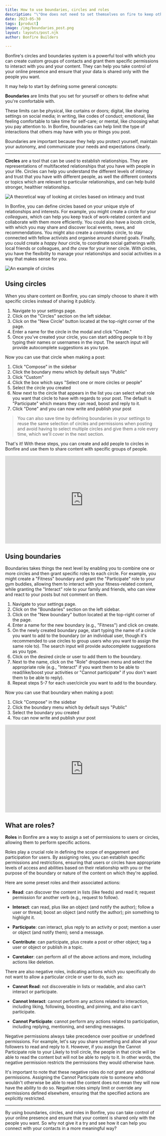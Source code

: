 ```yaml
---
title: How to use boundaries, circles and roles
description: "\"One does not need to set themselves on fire to keep other people warm.\""
date: 2023-05-30
tags: [product]
image: /img/boundaries_post.png
layout: layouts/post.njk
author: Bonfire Builders

---
```


Bonfire's circles and boundaries system is a powerful tool with which you can create custom groups of contacts and grant them specific permissions to interact with you and your content. They can help you take control of your online presence and ensure that your data is shared only with the people you want. 

It may help to start by defining some general concepts:

**Boundaries** are limits that you set for yourself or others to define what you're comfortable with. 

These limits can be physical, like curtains or doors; digital, like sharing settings on social media; in writing, like codes of conduct; emotional, like feeling comfortable to take time for self-care; or mental, like choosing what you pay attention to. In Bonfire, boundaries can help limit the type of interactions that others may have with you or things you post. 

Boundaries are important because they help you protect yourself, maintain your autonomy, and communicate your needs and expectations clearly. 

---

**Circles** are a tool that can be used to establish relationships. They are representations of multifaceted relationships that you have with people in your life. Circles can help you understand the different levels of intimacy and trust that you have with different people, as well the different contexts or topics which are relevant to particular relationships, and can help build stronger, healthier relationships.

![A theoretical way of looking at circles based on intimacy and trust](https://shiftdesign.org/content/uploads/2019/03/circles2-1024x769.png)

In Bonfire, you can define circles based on your unique style of relationships and interests. For example, you might create a circle for your *colleagues*, which can help you keep track of work-related content and collaborate with them more efficiently. You could also have a *locals* circle, with which you may share and discover local events, news, and recommendations. You might also create a *comrades* circle, to stay connected with fellow activists and organise around shared goals. Finally, you could create a *happy hour* circle, to coordinate social gatherings with local friends or colleagues, and *the crew* for your inner circle. With circles, you have the flexibility to manage your relationships and social activities in a way that makes sense for you. 

![An example of circles](/img/circles-example.png)

## Using circles

When you share content on Bonfire, you can simply choose to share it with specific circles instead of sharing it publicly. 

1. Navigate to your settings page.
2. Click on the "Circles" section on the left sidebar.
3. Click on the "New Circle" button located at the top-right corner of the page.
4. Enter a name for the circle in the modal and click "Create."
5. Once you've created your circle, you can start adding people to it by typing their names or usernames in the input. The search input will provide autocomplete suggestions as you type.

Now you can use that circle when making a post:
1. Click "Compose" in the sidebar
2. Click the boundary menu which by default says "Public"
3. Click "Custom"
4. Click the box which says "Select one or more circles or people"
5. Select the circle you created
6. Now next to the circle that appears in the list you can select what role you want that circle to have with regards to your post. The default is "Participate" which means they can read, boost and reply to it. 
7. Click "Done" and you can now write and publish your post

> You can also save time by defining boundaries in your settings to reuse the same selection of circles and permissions when posting and avoid having to select multiple circles and give them a role every time, which we'll cover in the next section. 

That's it! With these steps, you can create and add people to circles in Bonfire and use them to share content with specific groups of people. 

<div style="position: relative; padding-bottom: 56.25%; height: 0;"><iframe src="https://www.loom.com/embed/c063e8b219524f858192fc9a82b9f41a" frameborder="0" webkitallowfullscreen mozallowfullscreen allowfullscreen style="position: absolute; top: 0; left: 0; width: 100%; height: 100%;"></iframe></div>


## Using boundaries

Boundaries takes things the next level by enabling you to combine one or more circles and then grant specific roles to each circle. For example, you might create a "Fitness" boundary and grant the "Participate" role to your gym buddies, allowing them to interact with your fitness-related content, while granting the "Interact" role to your family and friends, who can view and react to your posts but not comment on them.

1. Navigate to your settings page.
2. Click on the "Boundaries" section on the left sidebar.
3. Click on the "New boundary" button located at the top-right corner of the page.
4. Enter a name for the new boundary (e.g., "Fitness") and click on create.
5. On the newly created boundary page, start typing the name of a circle you want to add to the boundary (or an individual user, though it's recommended to use circles to group users who you want to assign the same role to). The search input will provide autocomplete suggestions as you type.
6. Click on the desired circle or user to add them to the boundary.
7. Next to the name, click on the "Role" dropdown menu and select the appropriate role (e.g., "Interact" if you want them to be able to read/like/boost your activities or "Cannot participate" if you don't want them to be able to reply).
8. Repeat steps 5-7 for each user/circle you want to add to the boundary.

Now you can use that boundary when making a post:
1. Click "Compose" in the sidebar
2. Click the boundary menu which by default says "Public"
5. Select the boundary you created
7. You can now write and publish your post


<div style="position: relative; padding-bottom: 56.25%; height: 0;"><iframe src="https://www.loom.com/embed/6fc942fb149c457d97148730eb5fd333" frameborder="0" webkitallowfullscreen mozallowfullscreen allowfullscreen style="position: absolute; top: 0; left: 0; width: 100%; height: 100%;"></iframe></div>

## What are roles?

**Roles** in Bonfire are a way to assign a set of permissions to users or circles, allowing them to perform specific actions. 

Roles play a crucial role in defining the scope of engagement and participation for users. By assigning roles, you can establish specific permissions and restrictions, ensuring that users or circles have appropriate levels of access and abilities based on their relationship with you or the purpose of the boundary or nature of the content on which they're applied. 

Here are some preset roles and their associated actions:

- **Read**: can discover the content in lists (like feeds) and read it; request permission for another verb (e.g., request to follow).

- **Interact**: can read, plus like an object (and notify the author); follow a user or thread; boost an object (and notify the author); pin something to highlight it.

- **Participate**: can interact, plus reply to an activity or post; mention a user or object (and notify them); send a message.

- **Contribute**: can participate, plus create a post or other object; tag a user or object or publish in a topic.

- **Caretaker**: can perform all of the above actions and more, including actions like deletion.

There are also negative roles, indicating actions which you specifically do not want to allow a particular circle or user to do, such as:

- **Cannot Read**: not discoverable in lists or readable, and also can't interact or participate.

- **Cannot Interact**: cannot perform any actions related to interaction, including liking, following, boosting, and pinning, and also can't participate.

- **Cannot Participate**: cannot perform any actions related to participation, including replying, mentioning, and sending messages.

Negative permissions always take precedence over positive or undefined permissions. For example, let's say you share something and allow all your followers to read and reply to it. However, if you assign the Cannot Participate role to your Likely to troll circle, the people in that circle will be able to read the content but will not be able to reply to it. In other words, the negative permission restricts the permissions they would otherwise have.

It's important to note that these negative roles do not grant any additional permissions. Assigning the Cannot Participate role to someone who wouldn't otherwise be able to read the content does not mean they will now have the ability to do so. Negative roles simply limit or override any permissions defined elsewhere, ensuring that the specified actions are explicitly restricted.

---

By using boundaries, circles, and roles in Bonfire, you can take control of your online presence and ensure that your content is shared only with the people you want. So why not give it a try and see how it can help you connect with your contacts in a more meaningful way?